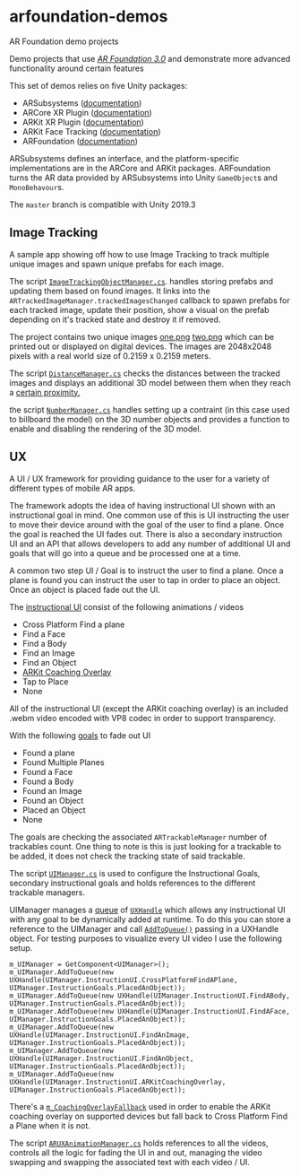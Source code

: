 # arfoundation-demos
AR Foundation demo projects

Demo projects that use [*AR Foundation 3.0*](https://docs.unity3d.com/Packages/com.unity.xr.arfoundation@3.0/manual/index.html) and demonstrate more advanced functionality around certain features

This set of demos relies on five Unity packages:

* ARSubsystems ([documentation](https://docs.unity3d.com/Packages/com.unity.xr.arsubsystems@3.0/manual/index.html))
* ARCore XR Plugin ([documentation](https://docs.unity3d.com/Packages/com.unity.xr.arcore@3.0/manual/index.html))
* ARKit XR Plugin ([documentation](https://docs.unity3d.com/Packages/com.unity.xr.arkit@3.0/manual/index.html))
* ARKit Face Tracking ([documentation](https://docs.unity3d.com/Packages/com.unity.xr.arkit-face-tracking@3.0/manual/index.html))
* ARFoundation ([documentation](https://docs.unity3d.com/Packages/com.unity.xr.arfoundation@3.0/manual/index.html))

ARSubsystems defines an interface, and the platform-specific implementations are in the ARCore and ARKit packages. ARFoundation turns the AR data provided by ARSubsystems into Unity `GameObject`s and `MonoBehavour`s.

The `master` branch is compatible with Unity 2019.3 


## Image Tracking

A sample app showing off how to use Image Tracking to track multiple unique images and spawn unique prefabs for each image.

The script [`ImageTrackingObjectManager.cs`](https://github.com/Unity-Technologies/arfoundation-demos/blob/master/Assets/ImageTracking/Scripts/ImageTrackingObjectManager.cs). handles storing prefabs and updating them based on found images. It links into the `ARTrackedImageManager.trackedImagesChanged` callback to spawn prefabs for each tracked image, update their position, show a visual on the prefab depending on it's tracked state and destroy it if removed.

The project contains two unique images
[one.png](https://github.com/Unity-Technologies/arfoundation-demos/blob/master/Assets/ImageTracking/TrackedImages/one.png)
[two.png](https://github.com/Unity-Technologies/arfoundation-demos/blob/master/Assets/ImageTracking/TrackedImages/two.png) which can be printed out or displayed on digital devices. The images are 2048x2048 pixels with a real world size of 0.2159 x 0.2159 meters.

The script [`DistanceManager.cs`](https://github.com/Unity-Technologies/arfoundation-demos/blob/master/Assets/ImageTracking/Scripts/DistanceManager.cs) checks the distances between the tracked images and displays an additional 3D model between them when they reach a [certain proximity.](https://github.com/Unity-Technologies/arfoundation-demos/blob/master/Assets/ImageTracking/Scripts/DistanceManager.cs#L32)

the script [`NumberManager.cs`](https://github.com/Unity-Technologies/arfoundation-demos/blob/master/Assets/ImageTracking/Scripts/NumberManager.cs) handles setting up a contraint (in this case used to billboard the model) on the 3D number objects and provides a function to enable and disabling the rendering of the 3D model. 

## UX

A UI / UX framework for providing guidance to the user for a variety of different types of mobile AR apps. 

The framework adopts the idea of having instructional UI shown with an instructional goal in mind. One common use of this is UI instructing the user to move their device around with the goal of the user to find a plane. Once the goal is reached the UI fades out. There is also a secondary instruction UI and an API that allows developers to add any number of additional UI and goals that will go into a queue and be processed one at a time.

A common two step UI / Goal is to instruct the user to find a plane. Once a plane is found you can instruct the user to tap in order to place an object. Once an object is placed fade out the UI.

The [instructional UI](https://github.com/Unity-Technologies/arfoundation-demos/blob/master/Assets/UX/Scripts/UIManager.cs#L25-L35) consist of the following animations / videos
- Cross Platform Find a plane
- Find a Face
- Find a Body
- Find an Image
- Find an Object
- [ARKit Coaching Overlay](https://developer.apple.com/documentation/arkit/arcoachingoverlayview?language=objc)
- Tap to Place
- None

All of the instructional UI (except the ARKit coaching overlay) is an included .webm video encoded with VP8 codec in order to support transparency. 

With the following [goals](https://github.com/Unity-Technologies/arfoundation-demos/blob/master/Assets/UX/Scripts/UIManager.cs#L42-L52) to fade out UI
- Found a plane
- Found Multiple Planes
- Found a Face
- Found a Body
- Found an Image
- Found an Object
- Placed an Object
- None

The goals are checking the associated `ARTrackableManager` number of trackables count. One thing to note is this is just looking for a trackable to be added, it does not check the tracking state of said trackable.

The script [`UIManager.cs`](https://github.com/Unity-Technologies/arfoundation-demos/blob/master/Assets/UX/Scripts/UIManager.cs) is used to configure the Instructional Goals, secondary instructional goals and holds references to the different trackable managers.

UIManager manages a [queue](https://github.com/Unity-Technologies/arfoundation-demos/blob/master/Assets/UX/Scripts/UIManager.cs#L120) of [`UXHandle`](https://github.com/Unity-Technologies/arfoundation-demos/blob/master/Assets/UX/Scripts/UIManager.cs#L6-L16) which allows any instructional UI with any goal to be dynamically added at runtime. To do this you can store a reference to the UIManager and call [`AddToQueue()`](https://github.com/Unity-Technologies/arfoundation-demos/blob/master/Assets/UX/Scripts/UIManager.cs#L374-L377) passing in a UXHandle object. For testing purposes to visualize every UI video I use the following setup.

```
m_UIManager = GetComponent<UIManager>();      
m_UIManager.AddToQueue(new UXHandle(UIManager.InstructionUI.CrossPlatformFindAPlane, UIManager.InstructionGoals.PlacedAnObject));
m_UIManager.AddToQueue(new UXHandle(UIManager.InstructionUI.FindABody, UIManager.InstructionGoals.PlacedAnObject));
m_UIManager.AddToQueue(new UXHandle(UIManager.InstructionUI.FindAFace, UIManager.InstructionGoals.PlacedAnObject));
m_UIManager.AddToQueue(new UXHandle(UIManager.InstructionUI.FindAnImage, UIManager.InstructionGoals.PlacedAnObject));
m_UIManager.AddToQueue(new UXHandle(UIManager.InstructionUI.FindAnObject, UIManager.InstructionGoals.PlacedAnObject));
m_UIManager.AddToQueue(new UXHandle(UIManager.InstructionUI.ARKitCoachingOverlay, UIManager.InstructionGoals.PlacedAnObject));
```


There's a [`m_CoachingOverlayFallback`](https://github.com/Unity-Technologies/arfoundation-demos/blob/master/Assets/UX/Scripts/UIManager.cs#L76) used in order to enable the ARKit coaching overlay on supported devices but fall back to Cross Platform Find a Plane when it is not. 

The script [`ARUXAnimationManager.cs`](https://github.com/Unity-Technologies/arfoundation-demos/blob/master/Assets/UX/Scripts/ARUXAnimationManager.cs) holds references to all the videos, controls all the logic for fading the UI in and out, managing the video swapping and swapping the associated text with each video / UI.

